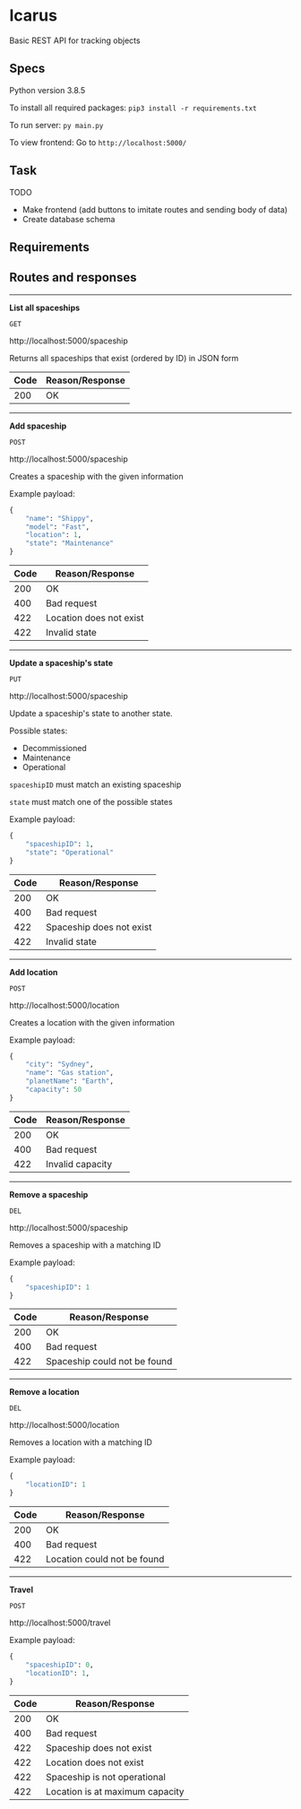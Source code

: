 # Icarus
Basic REST API for tracking objects

## Specs
Python version 3.8.5

To install all required packages: `pip3 install -r requirements.txt`

To run server: `py main.py`

To view frontend: Go to `http://localhost:5000/`


## Task


TODO
* Make frontend (add buttons to imitate routes and sending body of data)
* Create database schema

## Requirements


## Routes and responses
---

**List all spaceships**

`GET`

http://localhost:5000/spaceship

Returns all spaceships that exist (ordered by ID) in JSON form

| Code |        Reason/Response          |
|------| --------------------------------|
| 200  | OK                              |

---

**Add spaceship**

`POST`

http://localhost:5000/spaceship

Creates a spaceship with the given information

Example payload:
```python
{
    "name": "Shippy",
    "model": "Fast",
    "location": 1,
    "state": "Maintenance"
}
```

| Code |        Reason/Response          |
|------| --------------------------------|
| 200  | OK                              |
| 400  | Bad request                     |
| 422  | Location does not exist         |
| 422  | Invalid state                   |

---

**Update a spaceship's state**

`PUT`

http://localhost:5000/spaceship

Update a spaceship's state to another state.

Possible states:
* Decommissioned
* Maintenance
* Operational

`spaceshipID` must match an existing spaceship

`state` must match one of the possible states

Example payload:
```python
{
    "spaceshipID": 1,
    "state": "Operational"
}
```

| Code |        Reason/Response          |
|------| --------------------------------|
| 200  | OK                              |
| 400  | Bad request                     |
| 422  | Spaceship does not exist        |
| 422  | Invalid state                   |

---

**Add location**

`POST`

http://localhost:5000/location

Creates a location with the given information

Example payload:
```python
{
    "city": "Sydney",
    "name": "Gas station",
    "planetName": "Earth",
    "capacity": 50
}
```

| Code |        Reason/Response          |
|------| --------------------------------|
| 200  | OK                              |
| 400  | Bad request                     |
| 422  | Invalid capacity                |


---

**Remove a spaceship**

`DEL`

http://localhost:5000/spaceship

Removes a spaceship with a matching ID

Example payload:
```python
{
    "spaceshipID": 1
}
```

| Code |        Reason/Response          |
|------| --------------------------------|
| 200  | OK                              |
| 400  | Bad request                     |
| 422  | Spaceship could not be found    |

---

**Remove a location**

`DEL`

http://localhost:5000/location

Removes a location with a matching ID

Example payload:
```python
{
    "locationID": 1
}
```

| Code |        Reason/Response          |
|------| --------------------------------|
| 200  | OK                              |
| 400  | Bad request                     |
| 422  | Location could not be found     |

---

**Travel**

`POST`

http://localhost:5000/travel


Example payload:
```python
{
    "spaceshipID": 0,
    "locationID": 1,
}
```

| Code |        Reason/Response          |
|------| --------------------------------|
| 200  | OK                              |
| 400  | Bad request                     |
| 422  | Spaceship does not exist        |
| 422  | Location does not exist         |
| 422  | Spaceship is not operational    |
| 422  | Location is at maximum capacity |

